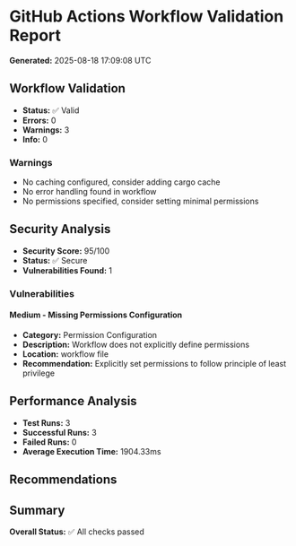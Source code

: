 # GitHub Actions Workflow Validation Report

**Generated:** 2025-08-18 17:09:08 UTC

## Workflow Validation

- **Status:** ✅ Valid
- **Errors:** 0
- **Warnings:** 3
- **Info:** 0
### Warnings

- No caching configured, consider adding cargo cache
- No error handling found in workflow
- No permissions specified, consider setting minimal permissions

## Security Analysis

- **Security Score:** 95/100
- **Status:** ✅ Secure
- **Vulnerabilities Found:** 1

### Vulnerabilities

#### Medium - Missing Permissions Configuration

- **Category:** Permission Configuration
- **Description:** Workflow does not explicitly define permissions
- **Location:** workflow file
- **Recommendation:** Explicitly set permissions to follow principle of least privilege

## Performance Analysis

- **Test Runs:** 3
- **Successful Runs:** 3
- **Failed Runs:** 0
- **Average Execution Time:** 1904.33ms
## Recommendations

## Summary

**Overall Status:** ✅ All checks passed

